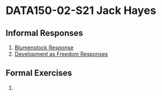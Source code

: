 # DATA150-02-S21 Jack Hayes

## Informal Responses

1. [Blumenstock Response](https://jeghayes.github.io/Data_150_Example/Blumenstock.html)
2. [Development as Freedom Responses](https://jeghayes.github.io/Data_150_Example/development_freedom.html)

## Formal Exercises
1. 

